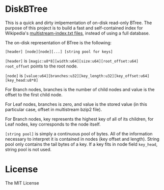# DiskBTree

This is a quick and dirty imlpementation of on-disk read-only BTree.
The purpose of this project is to build a fast and self-contained index for
Wikipedia's [multistream-index.txt files](https://dumps.wikimedia.org/tpiwiktionary/), instead of using a full database.

The on-disk representation of BTree is the following:

`[header] [node][node][...] [string pool for keys]`

`[header]` is `[magic:u8*8][width:u64][size:u64][root_offset:u64]`
`root_offset` points to the root node.

`[node]` is
`[value:u64][branches:u32][key_length:u32][key_offset:u64][key_head:u8*8]`

For Branch nodes, branches is the number of child nodes and value is
the offset to the first child node.

For Leaf nodes, branches is zero, and value is the stored value
(in this particular case, offset in multistream bzip2 file).

For Branch nodes, key represents the highest key of all of its children,
for Leaf nodes, key corresponds to the node itself.

`[string pool]` is simply a continuous pool of bytes.  All of the information
necessary to interpret it is contained in nodes (key offset and length).
String pool only contains the tail bytes of a key.
If a key fits in node field `key_head`, string pool is not used.

# License

The MIT License
